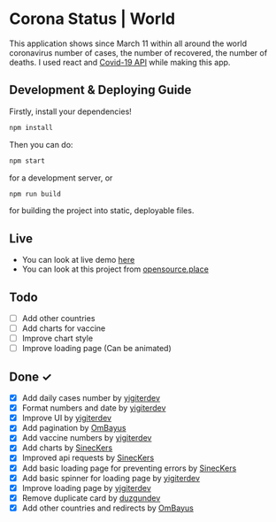 # Corona Status | World

This application shows since March 11 within all around the world coronavirus number of cases, the number of recovered, the number of deaths. I used react and [Covid-19 API](https://documenter.getpostman.com/view/10808728/SzS8rjbc#71b460b6-a97e-4991-b190-2b0a0523e0) while making this app.

## Development & Deploying Guide

Firstly, install your dependencies!

```sh
npm install
```

Then you can do:

```sh
npm start
```

for a development server, or

```sh
npm run build
```

for building the project into static, deployable files.

## Live

- You can look at live demo [here](https://coronastatusworld.netlify.app//)
- You can look at this project from [opensource.place](https://opensource.place/project/yigiterdev/corona-status)

## Todo

- [ ] Add other countries
- [ ] Add charts for vaccine
- [ ] Improve chart style
- [ ] Improve loading page (Can be animated)

## Done ✓

- [x] Add daily cases number by [yigiterdev](https://github.com/yigiterdev)
- [x] Format numbers and date by [yigiterdev](https://github.com/yigiterdev)
- [x] Improve UI by [yigiterdev](https://github.com/yigiterdev)
- [x] Add pagination by [OmBayus](https://github.com/OmBayus)
- [x] Add vaccine numbers by [yigiterdev](https://github.com/yigiterdev)
- [x] Add charts by [SinecKers](https://github.com/sineckers)
- [x] Improved api requests by [SinecKers](https://github.com/sineckers)
- [x] Add basic loading page for preventing errors by [SinecKers](https://github.com/sineckers)
- [x] Add basic spinner for loading page by [yigiterdev](https://github.com/yigiterdev)
- [x] Improve loading page by [yigiterdev](https://github.com/yigiterdev)
- [x] Remove duplicate card by [duzgundev](https://github.com/duzgundev)
- [x] Add other countries and redirects by [OmBayus](https://github.com/OmBayus)

